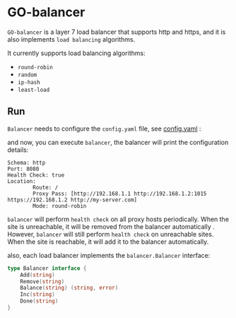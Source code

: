 # GO-balancer

`GO-balancer` is a layer 7 load balancer that supports http and https, and it is also implements `load balancing` algorithms.

It currently supports load balancing algorithms:
* `round-robin`
* `random`
* `ip-hash`
* `least-load`


## Run
`Balancer` needs to configure the `config.yaml` file, see [config.yaml](https://github.com/sadegh-msm/go-balancer/blob/main/config/config.yaml) :

and now, you can execute `balancer`, the balancer will print the configuration details:
```shell                                       
Schema: http
Port: 8080
Health Check: true
Location:
        Route: /
        Proxy Pass: [http://192.168.1.1 http://192.168.1.2:1015 https://192.168.1.2 http://my-server.com]
        Mode: round-robin
```
`balancer` will perform `health check` on all proxy hosts periodically. When the site is unreachable, it will be removed from the balancer automatically . However, `balancer` will still perform `health check` on unreachable sites. When the site is reachable, it will add it to the balancer automatically.

also, each load balancer implements the `balancer.Balancer` interface:
```go
type Balancer interface {
	Add(string)
	Remove(string)
	Balance(string) (string, error)
	Inc(string)
	Done(string)
}
```

